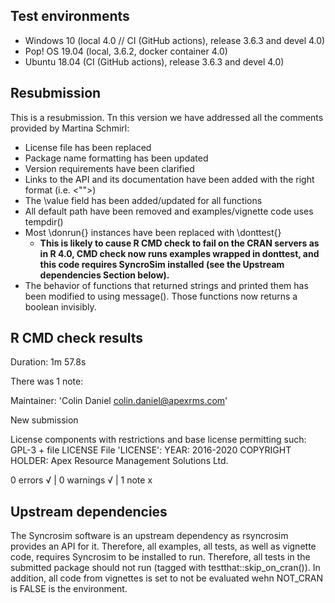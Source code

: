 ## Test environments
* Windows 10 (local 4.0 // CI (GitHub actions), release 3.6.3 and devel 4.0)
* Pop! OS 19.04 (local, 3.6.2, docker container 4.0)
* Ubuntu 18.04 (CI (GitHub actions), release 3.6.3 and devel 4.0)

## Resubmission
This is a resubmission. 
Tn this version we have addressed all the comments provided by Martina Schmirl:

* License file has been replaced
* Package name formatting has been updated
* Version requirements have been clarified
* Links to the API and its documentation have been added with the right format (i.e. <"">)
* The \value field has been added/updated for all functions
* All default path have been removed and examples/vignette code uses tempdir()
* Most \donrun{} instances have been replaced with \donttest{}
  * **This is likely to cause R CMD check to fail on the CRAN servers as in R 4.0, CMD check now runs examples wrapped in donttest, and this code requires SyncroSim installed (see the Upstream dependencies Section below).**
* The behavior of functions that returned strings and printed them has been modified to using message(). Those functions now returns a boolean invisibly.

## R CMD check results
Duration: 1m 57.8s

There was 1 note:

  Maintainer: 'Colin Daniel <colin.daniel@apexrms.com>'
  
  New submission
  
  License components with restrictions and base license permitting such:
    GPL-3 + file LICENSE
  File 'LICENSE':
    YEAR: 2016-2020
    COPYRIGHT HOLDER: Apex Resource Management Solutions Ltd.

0 errors √ | 0 warnings √ | 1 note x

## Upstream dependencies

The Syncrosim software is an upstream dependency as rsyncrosim provides an API for it. Therefore, all examples, all tests, as well as vignette code, requires Syncrosim to be installed to run. Therefore, all tests in the submitted package should not run (tagged with testthat::skip_on_cran()). In addition, all code from vignettes is set to not be evaluated wehn NOT_CRAN is FALSE is the environment.